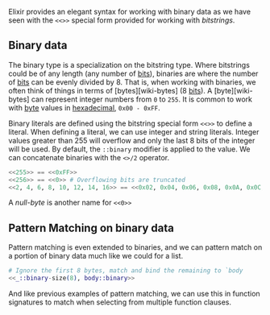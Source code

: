 Elixir provides an elegant syntax for working with binary data as we have seen with the `<<>>` special form provided for working with _bitstrings_.

## Binary data

The binary type is a specialization on the bitstring type. Where bitstrings could be of any length (any number of [bits][wiki-bit]), binaries are where the number of [bits][wiki-bit] can be evenly divided by 8. That is, when working with binaries, we often think of things in terms of [bytes][wiki-bytes] (8 [bits][wiki-bit]). A [byte][wiki-bytes] can represent integer numbers from `0` to `255`. It is common to work with [byte][wiki-byte] values in [hexadecimal][wiki-hexadecimal], `0x00 - 0xFF`.

Binary literals are defined using the bitstring special form `<<>>` to define a literal. When defining a literal, we can use integer and string literals. Integer values greater than 255 will overflow and only the last 8 bits of the integer will be used. By default, the `::binary` modifier is applied to the value. We can concatenate binaries with the `<>/2` operator.

```elixir
<<255>> == <<0xFF>>
<<256>> == <<0>> # Overflowing bits are truncated
<<2, 4, 6, 8, 10, 12, 14, 16>> == <<0x02, 0x04, 0x06, 0x08, 0x0A, 0x0C, 0x0E, 0x10>>
```

A _null-byte_ is another name for `<<0>>`

## Pattern Matching on binary data

Pattern matching is even extended to binaries, and we can pattern match on a portion of binary data much like we could for a list.

```elixir
# Ignore the first 8 bytes, match and bind the remaining to `body
<<_::binary-size(8), body::binary>>
```

And like previous examples of pattern matching, we can use this in function signatures to match when selecting from multiple function clauses.

[wiki-bit]: https://en.wikipedia.org/wiki/Bit
[wiki-byte]: https://en.wikipedia.org/wiki/Byte
[wiki-hexadecimal]: https://en.wikipedia.org/wiki/Hexadecimal
[wiki-utf8]: https://en.wikipedia.org/wiki/UTF-8
